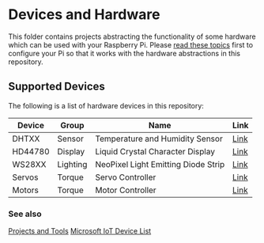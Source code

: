 ﻿# Devices and Hardware

This folder contains projects abstracting the functionality of some hardware which can be used with your Raspberry Pi. Please [read these topics](/Help/README.md) first to configure your Pi so that it works with the hardware abstractions in this repository.

## Supported Devices

The following is a list of hardware devices in this repository:

| Device | Group  | Name | Link |  
| ------ | ------ | ---- | ---- |
| DHTXX  | Sensor | Temperature and Humidity Sensor | [Link](/Codebot.Raspberry.Device/Dhtxx/README.md) |
| HD44780  | Display | Liquid Crystal Character Display | [Link](/Codebot.Raspberry.Device/Hd44780/README.md) |
| WS28XX  | Lighting | NeoPixel Light Emitting Diode Strip | [Link](/Codebot.Raspberry.Device/Ws28xx/README.md) |
| Servos  | Torque | Servo Controller | [Link](/Codebot.Raspberry.Device/Servos/README.md) |
| Motors  | Torque | Motor Controller | [Link](/Codebot.Raspberry.Device/Motors/README.md) |


### See also

[Projects and Tools](/Codebot.Raspberry.Device/README.md)
[Microsoft IoT Device List](https://docs.microsoft.com/en-us/dotnet/api/?view=iot-dotnet-1.3)
